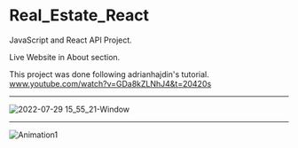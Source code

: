 # Real_Estate_React

JavaScript and React API Project.

Live Website in About section.

This project was done following adrianhajdin's tutorial. www.youtube.com/watch?v=GDa8kZLNhJ4&t=20420s

---

![2022-07-29 15_55_21-Window](https://user-images.githubusercontent.com/106253049/181765518-2a2bfa81-f9ff-4b26-b9fe-6428f83ed372.png)

---

![Animation1](https://user-images.githubusercontent.com/106253049/181765348-ef92b8e6-1941-4eb3-818d-c53e58bdce5e.gif)



